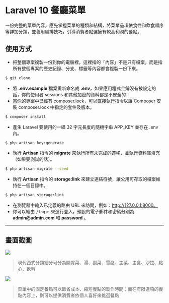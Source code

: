 # Laravel 10 餐廳菜單

一份完整的菜單內容，應先掌握菜單的種類和結構，將菜單品項依食性和飲食順序等詳加分類，並善用編排技巧，引導消費者點選擁有較高利潤的餐點。

## 使用方式
- 把整個專案複製一份到你的電腦裡，這裡指的「內容」不是只有檔案，而是指所有整個專案的歷史紀錄、分支、標籤等內容都會複製一份下來。
```sh
$ git clone
```
- 將 __.env.example__ 檔案重新命名成 __.env__，如果應用程式金鑰沒有被設定的話，你的使用者 sessions 和其他加密的資料都是不安全的！
- 當你的專案中已經有 composer.lock，可以直接執行指令以讓 Composer 安裝 composer.lock 中指定的套件及版本。
```sh
$ composer install
```
- 產生 Laravel 要使用的一組 32 字元長度的隨機字串 APP_KEY 並存在 .env 內。
```sh
$ php artisan key:generate
```
- 執行 __Artisan__ 指令的 __migrate__ 來執行所有未完成的遷移，並執行資料庫填充（如果要測試的話）。
```sh
$ php artisan migrate --seed
```
- 執行 __Artisan__ 指令的 __storage:link__ 來建立連結符號，讓公用可存取的檔案維持在一個目錄中。
```sh
$ php artisan storage:link
```
- 在瀏覽器中輸入已定義的路由 URL 來訪問，例如：http://127.0.0.1:8000。
- 你可以經由 `/login` 來進行登入，預設的電子郵件和密碼分別為 __admin@admin.com__ 和 __password__ 。

----

## 畫面截圖
![](https://i.imgur.com/bWXmVTR.png)
> 現代西式分類細分可分為開胃菜、湯、副菜、雪酪、主菜、主食、沙拉、點心、飲料

![](https://i.imgur.com/SG87iGC.png)
> 菜單中的固定餐點可以節省成本、縮短餐點的製作時間；而在有限選項的餐點內容上，則可以提供消費者依個人喜好來挑選餐點
